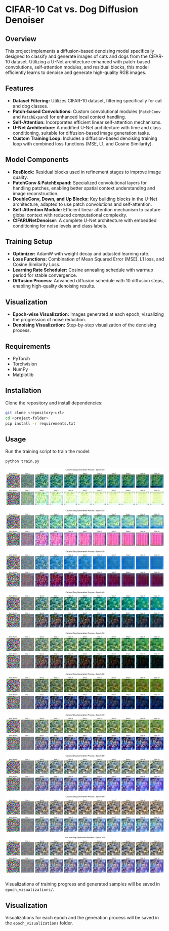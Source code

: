 # CIFAR-10 Cat vs. Dog Diffusion Denoiser

## Overview

This project implements a diffusion-based denoising model specifically designed to classify and generate images of cats and dogs from the CIFAR-10 dataset. Utilizing a U-Net architecture enhanced with patch-based convolutions, self-attention modules, and residual blocks, this model efficiently learns to denoise and generate high-quality RGB images.

## Features

- **Dataset Filtering:** Utilizes CIFAR-10 dataset, filtering specifically for cat and dog classes.
- **Patch-based Convolutions:** Custom convolutional modules (`PatchConv` and `PatchExpand`) for enhanced local context handling.
- **Self-Attention:** Incorporates efficient linear self-attention mechanisms.
- **U-Net Architecture:** A modified U-Net architecture with time and class conditioning, suitable for diffusion-based image generation tasks.
- **Custom Training Loop:** Includes a diffusion-based denoising training loop with combined loss functions (MSE, L1, and Cosine Similarity).

## Model Components

- **ResBlock:** Residual blocks used in refinement stages to improve image quality.
- **PatchConv & PatchExpand:** Specialized convolutional layers for handling patches, enabling better spatial context understanding and image reconstruction.
- **DoubleConv, Down, and Up Blocks:** Key building blocks in the U-Net architecture, adapted to use patch convolutions and self-attention.
- **Self-Attention Module:** Efficient linear attention mechanism to capture global context with reduced computational complexity.
- **CIFARUNetDenoiser:** A complete U-Net architecture with embedded conditioning for noise levels and class labels.

## Training Setup

- **Optimizer:** AdamW with weight decay and adjusted learning rate.
- **Loss Functions:** Combination of Mean Squared Error (MSE), L1 loss, and Cosine Similarity Loss.
- **Learning Rate Scheduler:** Cosine annealing schedule with warmup period for stable convergence.
- **Diffusion Process:** Advanced diffusion schedule with 10 diffusion steps, enabling high-quality denoising results.

## Visualization

- **Epoch-wise Visualization:** Images generated at each epoch, visualizing the progression of noise reduction.
- **Denoising Visualization:** Step-by-step visualization of the denoising process.

## Requirements

- PyTorch
- Torchvision
- NumPy
- Matplotlib

## Installation

Clone the repository and install dependencies:

```bash
git clone <repository-url>
cd <project-folder>
pip install -r requirements.txt
```

## Usage

Run the training script to train the model:

```bash
python train.py
```

![](https://github.com/ynyeh0221/CIFAR10-cat-dog-generative-diffusion/blob/main/Transformer/v5/output/epoch_10_generation.png)
![](https://github.com/ynyeh0221/CIFAR10-cat-dog-generative-diffusion/blob/main/Transformer/v5/output/epoch_20_generation.png)
![](https://github.com/ynyeh0221/CIFAR10-cat-dog-generative-diffusion/blob/main/Transformer/v5/output/epoch_30_generation.png)
![](https://github.com/ynyeh0221/CIFAR10-cat-dog-generative-diffusion/blob/main/Transformer/v5/output/epoch_40_generation.png)
![](https://github.com/ynyeh0221/CIFAR10-cat-dog-generative-diffusion/blob/main/Transformer/v5/output/epoch_50_generation.png)
![](https://github.com/ynyeh0221/CIFAR10-cat-dog-generative-diffusion/blob/main/Transformer/v5/output/epoch_60_generation.png)
![](https://github.com/ynyeh0221/CIFAR10-cat-dog-generative-diffusion/blob/main/Transformer/v5/output/epoch_70_generation.png)
![](https://github.com/ynyeh0221/CIFAR10-cat-dog-generative-diffusion/blob/main/Transformer/v5/output/epoch_80_generation.png)
![](https://github.com/ynyeh0221/CIFAR10-cat-dog-generative-diffusion/blob/main/Transformer/v5/output/epoch_90_generation.png)
![](https://github.com/ynyeh0221/CIFAR10-cat-dog-generative-diffusion/blob/main/Transformer/v5/output/epoch_100_generation.png)

Visualizations of training progress and generated samples will be saved in `epoch_visualizations/`.

## Visualization

Visualizations for each epoch and the generation process will be saved in the `epoch_visualizations` folder.
